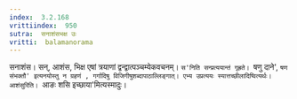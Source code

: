 ```yaml
---
index:  3.2.168
vrittiindex:  950
sutra:  सनाशंसभक्ष उः
vritti:  balamanorama 
---
```


सनाशंस। सन्, आशंस, भिक्ष एषां त्रयाणां द्वन्द्वात्पञ्चम्येकवचनम्। `स'निति सन्प्रत्ययान्तं गृह्रते। `षणु दाने', `षण संभक्तौ' इत्यनयोस्तु न ग्रहणं , गर्गादिषु विजिगीषुशब्दापाठाल्लिङ्गात्। एभ्य उप्रत्ययः स्यात्तच्छीलादिष्वित्यर्थः। आशंसुरिति। `आङः शसि इच्छाया'मित्यस्मादुः। 

